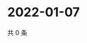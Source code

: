 # 2022-01-07

共 0 条

<!-- BEGIN WEIBO -->
<!-- 最后更新时间 Fri Jan 07 2022 16:18:12 GMT+0800 (China Standard Time) -->

<!-- END WEIBO -->
